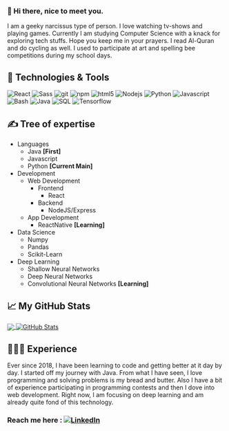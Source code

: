 ### 👋 Hi there, nice to meet you. 
I am a geeky narcissus type of person. I love watching tv-shows and playing games. Currently I am studying Computer Science with a knack for exploring tech stuffs. Hope you keep me in your prayers. I read Al-Quran and do cycling as well. I used to participate at art and spelling bee competitions during my school days.  


## 🔧 Technologies & Tools
<p>
  <img alt="React" src="https://img.shields.io/badge/-React-45b8d8?style=flat-square&logo=react&logoColor=white" />
<!--   <img alt="Heroku" src="https://img.shields.io/badge/-Heroku-430098?style=flat-square&logo=heroku&logoColor=white" /> -->
  <img alt="Sass" src="https://img.shields.io/badge/-Sass-CC6699?style=flat-square&logo=sass&logoColor=white" />
  <img alt="git" src="https://img.shields.io/badge/-Git-F05032?style=flat-square&logo=git&logoColor=white" />
  <img alt="npm" src="https://img.shields.io/badge/-NPM-CB3837?style=flat-square&logo=npm&logoColor=white" />
  <img alt="html5" src="https://img.shields.io/badge/-HTML5-E34F26?style=flat-square&logo=html5&logoColor=white" />
  <img alt="Nodejs" src="https://img.shields.io/badge/-Nodejs-43853d?style=flat-square&logo=Node.js&logoColor=white" />
  <img alt="Python" src="https://img.shields.io/badge/Python-informational?style=flat&logo=python&logoColor=white&color=2bbc8a" />
  <img alt="Javascript" src="https://img.shields.io/badge/JavaScript-informational?style=flat&logo=javascript&logoColor=white&color=2bbc8a" />
  <img alt="Bash" src="https://img.shields.io/badge/Bash-informational?style=flat&logo=gnu-bash&logoColor=white&color=2bbc8a" />
  <img alt="Java" src="https://img.shields.io/badge/Java-blue.svg?style=flat-square" />
  <img alt="SQL" src="https://img.shields.io/badge/SQL-blue.svg?style=flat-square" />
  <img alt="Tensorflow" src="https://img.shields.io/badge/-Tensorflow-5849BE?style=flat-square&logo=ue4&logoColor=white" />
  
</p>

## &#x270d; Tree of expertise
* Languages
  * Java **[First]**
  * Javascript
  * Python **[Current Main]**
* Development
  * Web Development
    * Frontend
      * React
    * Backend
      * NodeJS/Express
  * App Development
    * ReactNative **[Learning]**
* Data Science
  * Numpy
  * Pandas
  * Scikit-Learn
* Deep Learning
  * Shallow Neural Networks
  * Deep Neural Networks
  * Convolutional Neural Networks **[Learning]**
  
## &#x1f4c8; My GitHub Stats

<a href="https://github.com/ArcticWolf-coder/ArcticWolf-coder">
  <img align="center" src="https://github-readme-stats.vercel.app/api/top-langs/?username=ArcticWolf-coder&hide=java,html&title_color=ffffff&text_color=c9cacc&icon_color=2bbc8a&bg_color=1d1f21" />
</a>
<a href="https://github.com/ArcticWolf-coder/ArcticWolf-coder">
  <img align="center" src="https://github-readme-stats.vercel.app/api?username=ArcticWolf-coder&show_icons=true&line_height=27&count_private=true&title_color=ffffff&text_color=c9cacc&icon_color=2bbc8a&bg_color=1d1f21" alt=" GitHub Stats" />
</a>


## 🔭🌱👯 Experience

Ever since 2018, I have been learning to code and getting better at it day by day. I started off my journey with Java. From what I have seen, I love programming and solving problems is my bread and butter. Also I have a bit of experience participating in programming contests and then I dove into web development. Right now, I am focusing on deep learning and am already quite fond of this technology.
### Reach me here :  <a href="https://www.linkedin.com/in/ArcticWolf-coder" target="_blank"><img alt="LinkedIn" src="https://img.shields.io/badge/linkedin-%230077B5.svg?&logo=linkedin&logoColor=white" />
<!--
**ArcticWolf-coder/ArcticWolf-coder** is a ✨ _special_ ✨ repository because its `README.md` (this file) appears on your GitHub profile.

Here are some ideas to get you started:

- 🔭 I’m currently working on ...
- 🌱 I’m currently learning ...
- 👯 I’m looking to collaborate on ...
- 🤔 I’m looking for help with ...
- 💬 Ask me about ...
- 📫 How to reach me: ...
- 😄 Pronouns: ...
- ⚡ Fun fact: ...
-->
